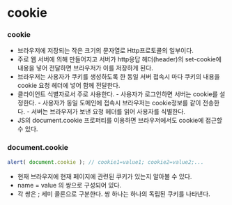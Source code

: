 # cookie

### cookie

* 브라우저에 저장되는 작은 크기의 문자열로 Http프로토콜의 일부이다.
* 주로 웹 서버에 의해 만들어지고 서버가 http응답 헤더\(header\)의 set-cookie에 내용을 넣어 전달하면 브라우저가 이를 저장하게 된다.
* 브라우저는 사용자가 쿠키를 생성하도록 한 동일 서버 접속시 마다 쿠키의 내용을 cookie 요청 헤더에 넣어 함께 전달한다.
* 클라이언트 식별자로서 주로 사용한다. - 사용자가 로그인하면 서버는 cookie를 설정한다. - 사용자가 동일 도메인에 접속시 브라우저는 cookie정보를 같이 전송한다. - 서버는 브라우저가 보낸 요청 헤더를 읽어 사용자를 식별한다.
* JS의 document.cookie 프로퍼티를 이용하면 브라우저에서도 cookie에 접근할 수 있다.

### document.cookie

```javascript
alert( document.cookie ); // cookie1=value1; cookie2=value2;...
```

* 현재 브라우저에 현재 페이지에 관련된 쿠키가 있는지 알아볼 수 있다.
* name = value 의 쌍으로 구성되어 있다.
* 각 쌍은 ; 세미 콜론으로 구분한다. 쌍 하나는 하나의 독립된 쿠키를 나타낸다.

